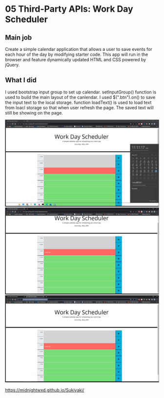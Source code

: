 # 05 Third-Party APIs: Work Day Scheduler

## Main job

Create a simple calendar application that allows a user to save events for each hour of the day by modifying starter code. This app will run in the browser and feature dynamically updated HTML and CSS powered by jQuery.

## What I did

I used bootstrap input group to set up calendar. setInputGroup() function is used to build the main layout of the canlendar.
I used $(".btn").on() to save the input text to the local storage.
function loadText() is used to load text from loacl storage so that when user refresh the page. The saved text will still be showing on the page.

![Work Day Scheduler](./Assets/images/1.png)
![Work Day Scheduler](./Assets/images/2.png)
![Work Day Scheduler](./Assets/images/3.png)


https://midnightwxd.github.io/Sukiyaki/

